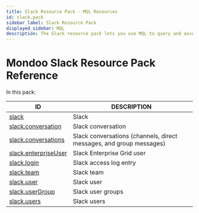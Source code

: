 ```yaml
---
title: Slack Resource Pack - MQL Resources
id: slack.pack
sidebar_label: Slack Resource Pack
displayed_sidebar: MQL
description: The Slack resource pack lets you use MQL to query and assess the security of your Slack identities and configuration.
---
```


# Mondoo Slack Resource Pack Reference

In this pack:

| ID                                              | DESCRIPTION                                                         |
| ----------------------------------------------- | ------------------------------------------------------------------- |
| [slack](slack.md)                               | Slack                                                               |
| [slack.conversation](slack.conversation.md)     | Slack conversation                                                  |
| [slack.conversations](slack.conversations.md)   | Slack conversations (channels, direct messages, and group messages) |
| [slack.enterpriseUser](slack.enterpriseuser.md) | Slack Enterprise Grid user                                          |
| [slack.login](slack.login.md)                   | Slack access log entry                                              |
| [slack.team](slack.team.md)                     | Slack team                                                          |
| [slack.user](slack.user.md)                     | Slack user                                                          |
| [slack.userGroup](slack.usergroup.md)           | Slack user groups                                                   |
| [slack.users](slack.users.md)                   | Slack users                                                         |

